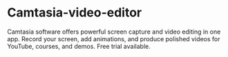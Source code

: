 # Camtasia-video-editor
Camtasia software offers powerful screen capture and video editing in one app. Record your screen, add animations, and produce polished videos for YouTube, courses, and demos. Free trial available.
